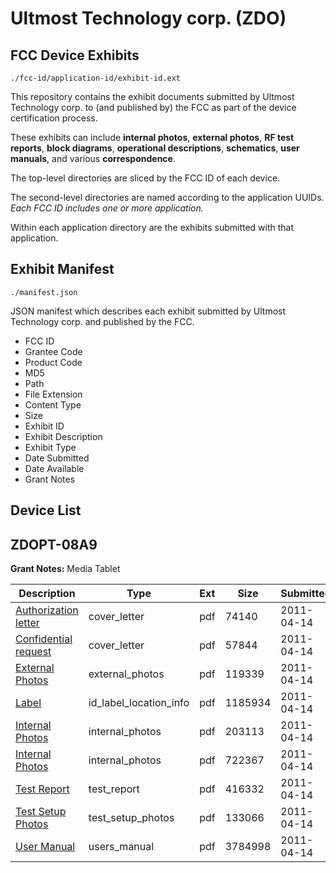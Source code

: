 # Ultmost Technology corp. (ZDO)
## FCC Device Exhibits

```
./fcc-id/application-id/exhibit-id.ext
```

This repository contains the exhibit documents submitted by Ultmost Technology corp. to (and published by) the FCC as part of the device certification process.

These exhibits can include **internal photos**, **external photos**, **RF test reports**, **block diagrams**, **operational descriptions**, **schematics**, **user manuals**, and various **correspondence**.

The top-level directories are sliced by the FCC ID of each device.

The second-level directories are named according to the application UUIDs. *Each FCC ID includes one or more application.*

Within each application directory are the exhibits submitted with that application. 

## Exhibit Manifest

```
./manifest.json
```

JSON manifest which describes each exhibit submitted by Ultmost Technology corp. and published by the FCC.

- FCC ID
- Grantee Code
- Product Code
- MD5
- Path
- File Extension
- Content Type
- Size
- Exhibit ID
- Exhibit Description
- Exhibit Type
- Date Submitted
- Date Available
- Grant Notes

## Device List
## ZDOPT-08A9
**Grant Notes:** Media Tablet

| Description | Type | Ext | Size | Submitted | Available |
| ----------- | ---- | --- | ---- | --------- | --------- |
| [Authorization letter](ZDOPT-08A9/cb2d75ee42a7b34927e61bf326fa7fc8/1448093.pdf) | cover_letter | pdf | 74140 | 2011-04-14 | 2011-04-14 |
| [Confidential request](ZDOPT-08A9/cb2d75ee42a7b34927e61bf326fa7fc8/1448094.pdf) | cover_letter | pdf | 57844 | 2011-04-14 | 2011-04-14 |
| [External Photos](ZDOPT-08A9/cb2d75ee42a7b34927e61bf326fa7fc8/1448095.pdf) | external_photos | pdf | 119339 | 2011-04-14 | 2011-04-14 |
| [Label](ZDOPT-08A9/cb2d75ee42a7b34927e61bf326fa7fc8/1448099.pdf) | id_label_location_info | pdf | 1185934 | 2011-04-14 | 2011-04-14 |
| [Internal Photos](ZDOPT-08A9/cb2d75ee42a7b34927e61bf326fa7fc8/1448097.pdf) | internal_photos | pdf | 203113 | 2011-04-14 | 2011-04-14 |
| [Internal Photos](ZDOPT-08A9/cb2d75ee42a7b34927e61bf326fa7fc8/1448098.pdf) | internal_photos | pdf | 722367 | 2011-04-14 | 2011-04-14 |
| [Test Report](ZDOPT-08A9/cb2d75ee42a7b34927e61bf326fa7fc8/1448096.pdf) | test_report | pdf | 416332 | 2011-04-14 | 2011-04-14 |
| [Test Setup Photos](ZDOPT-08A9/cb2d75ee42a7b34927e61bf326fa7fc8/1448100.pdf) | test_setup_photos | pdf | 133066 | 2011-04-14 | 2011-04-14 |
| [User Manual](ZDOPT-08A9/cb2d75ee42a7b34927e61bf326fa7fc8/1448101.pdf) | users_manual | pdf | 3784998 | 2011-04-14 | 2011-04-14 |
